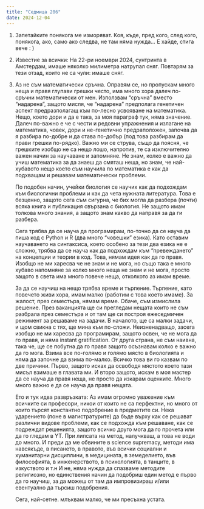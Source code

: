 ```yaml
---
title: "Седмица 206"
date: 2024-12-04
---
```


1. Запетайките понякога ме изморяват. Коя, къде, пред кого, след кого, понякога, ако, само ако следва, не там няма нужда… Е хайде, стига вече : )

2. Известие за всички: 
На 22-ри ноември 2024, сунтринта в Амстердам, имаше няколко милиметра натрупал сняг. Повтарям за тези отзад, които не са чули: имаше сняг.  

3. Аз не съм математически сръчна. Оправям се, но пропускам много неща и правя глупави грешки често, има много хора далеч по-сръчни математически от мен. Използвам “сръчна” вместо “надарена”, защото мисля, че “надарена” предполага генетичен аспект предразполагащ към по-лесно усвояване на математика. Нещо, което дори и да е така, за моя параграф тук, няма значение. Далеч по-важно е че с чести и редовни упражнения и излагане на математика, човек, дори и не-генетично предраположен, започва да я разбира по-добре и да става по-добър (под това разбирам да прави грешки по-рядко). Важно ми се струва, също да поясня, че грешките изобщо не са нещо лошо, напротив, те са изключително важен начин за научаване и запомняне. Не знам, колко е важно да учиш математика за да знаеш да смяташ неща, но знам, че най-хубавото нещо което съм научила по математика е как да подхващам и решавам математически проблеми.

   По подобен начин, учейки биология се научих как да подхождам към биологични проблеми и как да чета нужната литература. Това е безценно, защото сега съм сигурна, че бих могла да разбера (почти) всяка книга и публикация свързана с биология. Не защото имам толкова много знания, а защото знам какво да направя за да ги разбера.
   
   Сега трябва да се науча да програмирам, по-точно да се науча да пиша код с Python и R (два много “човешки” езика). Като оставим научаването на синтаксиса, което особено за тези два езика не е сложно, трябва да се науча как да подхождам към “превеждането” на концепции и теории в код. Това, нямам идея как да го правя. Изобщо не ми харесва че не знам и не мога, но също така е много хубаво напомняне за колко много неща не знам и не мога, просто защото в света има много повече неща, отколкото аз имам време.
   
   За да се научиш на нещо трябва време и търпение. Търпение, като повечето живи хора, имам малко (работим с това което имаме). За жалост, през семестъра, нямам време. Обаче, съм измислила решение. През ваканцията ще си прегледам нещата които не съм разбрала през семестъра и от там ще си построя ежеседмичен режимент за решаваме на задачи. В началото, ще са малки задачи, и щом свикна с тях, ще мина към по-сложи. Неизненадващо, засега изобщо не ми харесва да програмирам, защото освен, че не мога да го правя, и няма instant gratification. От друга страна, не съм наивна, така че, ще се побутна да го правя защото осъзнавам колко е важно да го мога. Взима все по-голямо и голямо място в биологията и няма да започне да взима по-малко. 
Всичко това ви го казвам по две причини. Първо, защото исках да освободя мястото което тази мисъл взимаше в главата ми. И второ защото, искам в моя мастер да се науча да правя неща, не просто да изкарам оценките. Много много важно е да се науча да правя нещата.

   Ето и тук идва развръзката: Аз имам огромно уважение към всичките си професори, никои от които не са перфектни, но много от които търсят константно подобрение в предметите си. Нека ударението (поне в магистратурите) да бъде върху как се решават различни видове проблеми, как се подхожда към решаване, как се подреждат решенията, защото всичко друго мога да го прочета или да го гледам в YT. При липсата на метод, налучкваш, а това не води до много. 
И преди да ме обвините в science supremacy, методи има навсякъде, в писането, в правото, във всички социални и хуманитарни дисциплини, в медицината, в земеделието, във философията, в инженерството, в психологията, в танците, в изкуството и т.н
И не, няма нужда да спазваме методите религиозно, но единствения начин да подобриш един метод е първо да го научиш, за да можеш от там да импровизираш и/или евентуално да търсиш подобрения. 

   Сега, най-сетне. млъквам малко, че ми пресъхна устата. 





<script src="https://utteranc.es/client.js"
        repo="wiseblondie/brum-thoughts-chain"
        issue-term="pathname"
        theme="github-light"
        crossorigin="anonymous"
        async>
</script>
